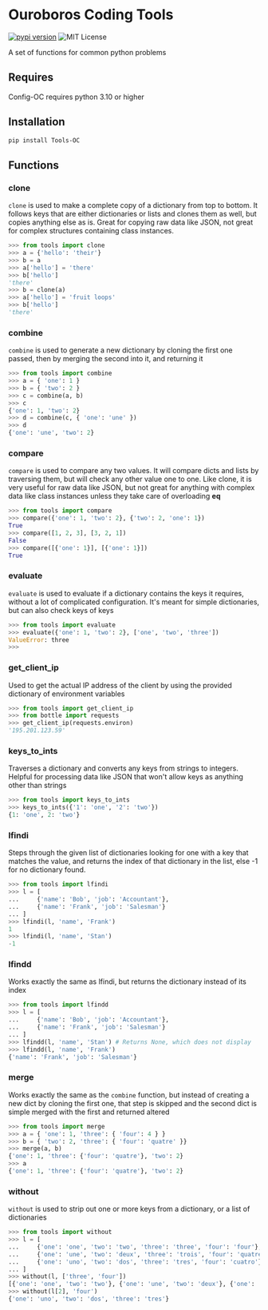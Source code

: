 # Ouroboros Coding Tools
[![pypi version](https://img.shields.io/pypi/v/Tools-OC.svg)](https://pypi.org/project/Tools-OC) ![MIT License](https://img.shields.io/pypi/l/Tools-OC.svg)

A set of functions for common python problems

## Requires
Config-OC requires python 3.10 or higher

## Installation
```bash
pip install Tools-OC
```

## Functions

### clone
`clone` is used to make a complete copy of a dictionary from top to bottom. It follows keys that are either dictionaries or lists and clones them as well, but copies anything else as is. Great for copying raw data like JSON, not great for complex structures containing class instances.
```python
>>> from tools import clone
>>> a = {'hello': 'their'}
>>> b = a
>>> a['hello'] = 'there'
>>> b['hello']
'there'
>>> b = clone(a)
>>> a['hello'] = 'fruit loops'
>>> b['hello']
'there'
```

### combine
`combine` is used to generate a new dictionary by cloning the first one passed, then by merging the second into it, and returning it
```python
>>> from tools import combine
>>> a = { 'one': 1 }
>>> b = { 'two': 2 }
>>> c = combine(a, b)
>>> c
{'one': 1, 'two': 2}
>>> d = combine(c, { 'one': 'une' })
>>> d
{'one': 'une', 'two': 2}
```

### compare
`compare` is used to compare any two values. It will compare dicts and lists by traversing them, but will check any other value one to one. Like clone, it is very useful for raw data like JSON, but not great for anything with complex data like class instances unless they take care of overloading __eq__
```python
>>> from tools import compare
>>> compare({'one': 1, 'two': 2}, {'two': 2, 'one': 1})
True
>>> compare([1, 2, 3], [3, 2, 1])
False
>>> compare([{'one': 1}], [{'one': 1}])
True
```

### evaluate
`evaluate` is used to evaluate if a dictionary contains the keys it requires, without a lot of complicated configuration. It's meant for simple dictionaries, but can also check keys of keys
```python
>>> from tools import evaluate
>>> evaluate({'one': 1, 'two': 2}, ['one', 'two', 'three'])
ValueError: three
>>>
```

### get_client_ip
Used to get the actual IP address of the client by using the provided dictionary of environment variables
```python
>>> from tools import get_client_ip
>>> from bottle import requests
>>> get_client_ip(requests.environ)
'195.201.123.59'
```

### keys_to_ints
Traverses a dictionary and converts any keys from strings to integers. Helpful for processing data like JSON that won't allow keys as anything other than strings
```python
>>> from tools import keys_to_ints
>>> keys_to_ints({'1': 'one', '2': 'two'})
{1: 'one', 2: 'two'}
```

### lfindi
Steps through the given list of dictionaries looking for one with a key that matches the value, and returns the index of that dictionary in the list, else -1 for no dictionary found.
```python
>>> from tools import lfindi
>>> l = [
...     {'name': 'Bob', 'job': 'Accountant'},
...     {'name': 'Frank', 'job': 'Salesman'}
... ]
>>> lfindi(l, 'name', 'Frank')
1
>>> lfindi(l, 'name', 'Stan')
-1
```

### lfindd
Works exactly the same as lfindi, but returns the dictionary instead of its index
```python
>>> from tools import lfindd
>>> l = [
...     {'name': 'Bob', 'job': 'Accountant'},
...     {'name': 'Frank', 'job': 'Salesman'}
... ]
>>> lfindd(l, 'name', 'Stan') # Returns None, which does not display
>>> lfindd(l, 'name', 'Frank')
{'name': 'Frank', 'job': 'Salesman'}
```

### merge
Works exactly the same as the `combine` function, but instead of creating a new dict by cloning the first one, that step is skipped and the second dict is simple merged with the first and returned altered
```python
>>> from tools import merge
>>> a = { 'one': 1, 'three': { 'four': 4 } }
>>> b = { 'two': 2, 'three': { 'four': 'quatre' }}
>>> merge(a, b)
{'one': 1, 'three': {'four': 'quatre'}, 'two': 2}
>>> a
{'one': 1, 'three': {'four': 'quatre'}, 'two': 2}
```

### without
`without` is used to strip out one or more keys from a dictionary, or a list of dictionaries
```python
>>> from tools import without
>>> l = [
...     {'one': 'one', 'two': 'two', 'three': 'three', 'four': 'four'},
...     {'one': 'une', 'two': 'deux', 'three': 'trois', 'four': 'quatre'},
...     {'one': 'uno', 'two': 'dos', 'three': 'tres', 'four': 'cuatro'}
... ]
>>> without(l, ['three', 'four'])
[{'one': 'one', 'two': 'two'}, {'one': 'une', 'two': 'deux'}, {'one': 'uno', 'two': 'dos'}]
>>> without(l[2], 'four')
{'one': 'uno', 'two': 'dos', 'three': 'tres'}
```